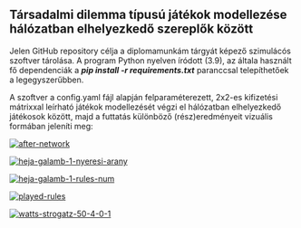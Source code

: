 ## Társadalmi dilemma típusú játékok modellezése hálózatban elhelyezkedő szereplők között 

Jelen GitHub repository célja a diplomamunkám tárgyát képező szimulácós szoftver tárolása. A program Python nyelven íródott (3.9), az általa használt fő dependenciák a ***pip install -r requirements.txt*** paranccsal telepíthetőek a legegyszerűbben.

A szoftver a config.yaml fájl alapján felparaméterezett, 2x2-es kifizetési mátrixxal leírható játékok modellezését végzi el hálózatban elhelyezkedő játékosok között, majd a futtatás különböző (rész)eredményeit vizuális formában jeleníti meg:

<a href="https://ibb.co/pWgSvTL"><img src="https://i.ibb.co/dbSR0v5/after-network.png" alt="after-network" border="0" /></a>

<a href="https://ibb.co/y0bhxx1"><img src="https://i.ibb.co/VVPHkkZ/heja-galamb-1-nyeresi-arany.png" alt="heja-galamb-1-nyeresi-arany" border="0" /></a>

<a href="https://ibb.co/Jy0DBVx"><img src="https://i.ibb.co/mX1fDkv/heja-galamb-1-rules-num.png" alt="heja-galamb-1-rules-num" border="0" /></a>

<a href="https://ibb.co/wcQ4fWn"><img src="https://i.ibb.co/Rj6cq0X/played-rules.png" alt="played-rules" border="0" /></a>

<a href="https://imgbb.com/"><img src="https://i.ibb.co/sC3TKcw/watts-strogatz-50-4-0-1.png" alt="watts-strogatz-50-4-0-1" border="0" /></a>